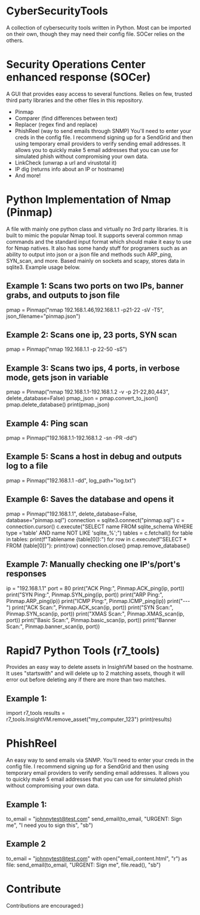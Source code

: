 # CyberSecurityTools
A collection of cybersecurity tools written in Python. Most can be imported on their own, though they may need their config file. SOCer relies on the others. 

# Security Operations Center enhanced response (SOCer)
A GUI that provides easy access to several functions. Relies on few, trusted third party libraries and the other files in this repository. 
- Pinmap
- Comparer (find differences between text)
- Replacer (regex find and replace)
- PhishReel (way to send emails through SNMP)
    You'll need to enter your creds in the config file. I recommend signing up for a SendGrid and then using temporary email providers to verify sending email addresses. It allows you to quickly make 5 email addresses that you can use for simulated phish without compromising your own data. 
- LinkCheck (unwrap a url and virustotal it)
- IP dig (returns info about an IP or hostname)
- And more! 

# Python Implementation of Nmap (Pinmap)
A file with mainly one python class and virtually no 3rd party libraries. It is built to mimic the popular Nmap tool. It supports several common nmap commands and the standard input format which should make it easy to use for Nmap natives. It also has some handy stuff for programers such as an ability to output into json or a json file and methods such ARP_ping, SYN_scan, and more. Based mainly on sockets and scapy, stores data in sqlite3. Example usage below.

## Example 1: Scans two ports on two IPs, banner grabs, and outputs to json file
pmap = Pinmap("nmap  192.168.1.46,192.168.1.1 -p21-22 -sV -T5", json_filename="pinmap.json")

## Example 2: Scans one ip, 23 ports, SYN scan
pmap = Pinmap("nmap 192.168.1.1 -p 22-50 -sS")

## Example 3: Scans two ips, 4 ports, in verbose mode, gets json in variable
pmap = Pinmap("nmap 192.168.1.1-192.168.1.2 -v -p 21-22,80,443", delete_database=False)
pmap_json = pmap.convert_to_json()
pmap.delete_database()
print(pmap_json)

## Example 4: Ping scan
pmap = Pinmap("192.168.1.1-192.168.1.2 -sn -PR -dd")

## Example 5: Scans a host in debug and outputs log to a file
pmap = Pinmap("192.168.1.1 -dd", log_path="log.txt")

## Example 6: Saves the database and opens it
pmap = Pinmap("192.168.1.1", delete_database=False, database="pinmap.sql")
connection = sqlite3.connect("pinmap.sql")
c = connection.cursor()
c.execute("SELECT name FROM sqlite_schema WHERE type ='table' AND name NOT LIKE 'sqlite_%';")
tables = c.fetchall()
for table in tables:
    print(f"Tablename {table[0]}:")
    for row in c.execute(f"SELECT * FROM {table[0]}"):
        print(row)
connection.close()
pmap.remove_database()

## Example 7: Manually checking one IP's/port's responses
ip = "192.168.1.1"
port = 80
print("ACK Ping:", Pinmap.ACK_ping(ip, port))
print("SYN Ping:", Pinmap.SYN_ping(ip, port))
print("ARP Ping:", Pinmap.ARP_ping(ip))
print("ICMP Ping:", Pinmap.ICMP_ping(ip))
print("---")
print("ACK Scan:", Pinmap.ACK_scan(ip, port))
print("SYN Scan:", Pinmap.SYN_scan(ip, port))
print("XMAS Scan:", Pinmap.XMAS_scan(ip, port))
print("Basic Scan:", Pinmap.basic_scan(ip, port))
print("Banner Scan:", Pinmap.banner_scan(ip, port))

# Rapid7 Python Tools (r7_tools)
Provides an easy way to delete assets in InsightVM based on the hostname. It uses "startswith" and will delete up to 2 matching assets, though it will error out before deleting any if there are more than two matches. 

## Example 1: 
import r7_tools
results = r7_tools.InsightVM.remove_asset("my_computer_123")
print(results)

# PhishReel
An easy way to send emails via SNMP. You'll need to enter your creds in the config file. I recommend signing up for a SendGrid and then using temporary email providers to verify sending email addresses. It allows you to quickly make 5 email addresses that you can use for simulated phish without compromising your own data. 

## Example 1:
to_email = "johnnytest@test.com"
send_email(to_email, "URGENT: Sign me", "I need you to sign this", "sb")

## Example 2
to_email = "johnnytest@test.com"
with open("email_content.html", "r") as file:
    send_email(to_email, "URGENT: Sign me", file.read(), "sb")

# Contribute
Contributions are encouraged:) 

